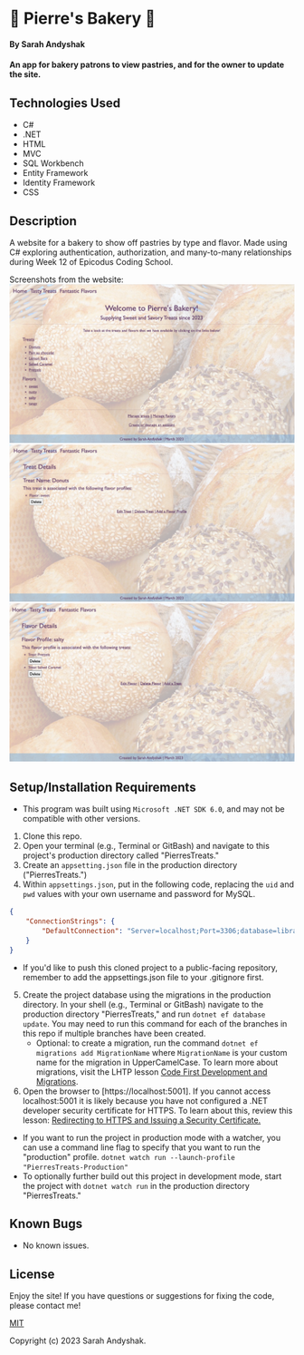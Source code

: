 # 🥨 Pierre's Bakery 🥨

#### By Sarah Andyshak

#### An app for bakery patrons to view pastries, and for the owner to update the site.

## Technologies Used

* C#
* .NET
* HTML
* MVC
* SQL Workbench
* Entity Framework
* Identity Framework
* CSS

## Description

A website for a bakery to show off pastries by type and flavor. Made using C# exploring authentication, authorization, and many-to-many relationships during Week 12 of Epicodus Coding School.

Screenshots from the website:
![splash page](splash.png)
![details page](details.png)
![flavor detail page](flavors.png)

## Setup/Installation Requirements

* This program was built using `Microsoft .NET SDK 6.0`, and may not be compatible with other versions.
1. Clone this repo.
2. Open your terminal (e.g., Terminal or GitBash) and navigate to this project's production directory called "PierresTreats."
3. Create an `appsetting.json` file in the production directory ("PierresTreats.")
4. Within `appsettings.json`, put in the following code, replacing the `uid` and `pwd` values with your own username and password for MySQL. 
```json
{
    "ConnectionStrings": {
        "DefaultConnection": "Server=localhost;Port=3306;database=library_catalog;uid=YOUR-USERNAME-HERE;pwd=YOUR-PASSWORD-HERE;"
    }
}
```
* If you'd like to push this cloned project to a public-facing repository, remember to add the appsettings.json file to your .gitignore first.
5. Create the project database using the migrations in the production directory. In your shell (e.g., Terminal or GitBash) navigate to the production directory "PierresTreats," and run `dotnet ef database update`. You may need to run this command for each of the branches in this repo if multiple branches have been created. 
    - Optional: to create a migration, run the command `dotnet ef migrations add MigrationName` where `MigrationName` is your custom name for the migration in UpperCamelCase. To learn more about migrations, visit the LHTP lesson [Code First Development and Migrations](https://www.learnhowtoprogram.com/c-and-net-part-time/many-to-many-relationships/code-first-development-and-migrations).
6. Open the browser to [https://localhost:5001]. If you cannot access localhost:5001 it is likely because you have not configured a .NET developer security certificate for HTTPS. To learn about this, review this lesson: [Redirecting to HTTPS and Issuing a Security Certificate.](https://www.learnhowtoprogram.com/c-and-net/basic-web-applications/redirecting-to-https-and-issuing-a-security-certificate)
* If you want to run the project in production mode with a watcher, you can use a command line flag to specify that you want to run the "production" profile. ``dotnet watch run --launch-profile "PierresTreats-Production"``
* To optionally further build out this project in development mode, start the project with `dotnet watch run` in the production directory "PierresTreats."

## Known Bugs

* No known issues.

## License
Enjoy the site! If you have questions or suggestions for fixing the code, please contact me!

[MIT](https://github.com/git/git-scm.com/blob/main/MIT-LICENSE.txt)

Copyright (c) 2023 Sarah Andyshak.